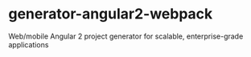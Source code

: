 # generator-angular2-webpack
Web/mobile Angular 2 project generator for scalable, enterprise-grade applications
